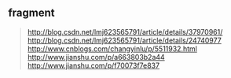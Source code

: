 ## fragment
> http://blog.csdn.net/lmj623565791/article/details/37970961/
> http://blog.csdn.net/lmj623565791/article/details/24740977
> http://www.cnblogs.com/changyinlu/p/5511932.html
> http://www.jianshu.com/p/a663803b2a44
> http://www.jianshu.com/p/f70073f7e837
